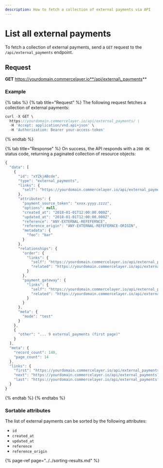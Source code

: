 ```yaml
---
description: How to fetch a collection of external payments via API
---
```


# List all external payments

To fetch a collection of external payments, send a `GET` request to the `/api/external_payments` endpoint.

## Request

**GET** https://yourdomain.commercelayer.io**/api/external\_payments**

### **Example**

{% tabs %}
{% tab title="Request" %}
The following request fetches a collection of external payments:

```javascript
curl -X GET \
  https://yourdomain.commercelayer.io/api/external_payments/ \
  -H 'Accept: application/vnd.api+json' \
  -H 'Authorization: Bearer your-access-token'
```
{% endtab %}

{% tab title="Response" %}
On success, the API responds with a `200 OK` status code, returning a paginated collection of resource objects:

```javascript
{
  "data": [
    {
      "id": "xYZkjABcde",
      "type": "external_payments",
      "links": {
        "self": "https://yourdomain.commercelayer.io/api/external_payments/xYZkjABcde"
      },
      "attributes": {
        "payment_source_token": "xxxx.yyyy.zzzz",
        "options": null,
        "created_at": "2018-01-01T12:00:00.000Z",
        "updated_at": "2018-01-01T12:00:00.000Z",
        "reference": "ANY-EXTERNAL-REFEFERNCE",
        "reference_origin": "ANY-EXTERNAL-REFEFERNCE-ORIGIN",
        "metadata": {
          "foo": "bar"
        }
      },
      "relationships": {
        "order": {
          "links": {
            "self": "https://yourdomain.commercelayer.io/api/external_payments/xYZkjABcde/relationships/order",
            "related": "https://yourdomain.commercelayer.io/api/external_payments/xYZkjABcde/order"
          }
        },
        "payment_gateway": {
          "links": {
            "self": "https://yourdomain.commercelayer.io/api/external_payments/xYZkjABcde/relationships/payment_gateway",
            "related": "https://yourdomain.commercelayer.io/api/external_payments/xYZkjABcde/payment_gateway"
          }
        }
      },
      "meta": {
        "mode": "test"
      }
    },
    {
      "other": "... 9 external_payments (first page)"
    }
  ],
  "meta": {
    "record_count": 140,
    "page_count": 14
  },
  "links": {
    "first": "https://yourdomain.commercelayer.io/api/external_payments?page[number]=1&page[size]=10",
    "next": "https://yourdomain.commercelayer.io/api/external_payments?page[number]=2&page[size]=10",
    "last": "https://yourdomain.commercelayer.io/api/external_payments?page[number]=14&page[size]=10"
  }
}
```
{% endtab %}
{% endtabs %}

### Sortable attributes

The list of external payments can be sorted by the following attributes:

* `id`
* `created_at`
* `updated_at`
* `reference`
* `reference_origin`

{% page-ref page="../../sorting-results.md" %}


